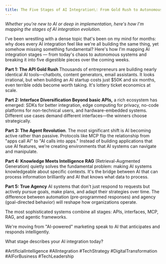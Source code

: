 ```yaml
---
title: The Five Stages of AI Integration\: From Gold Rush to Autonomous Agents
---
```


_Whether you're new to AI or deep in implementation, here's how I'm mapping the stages of AI integration evolution._

I've been wrestling with a dense topic that's been on my mind for months: why does every AI integration feel like we're all building the same thing, yet somehow missing something fundamental? Here's how I'm mapping AI integration stages — from today's chaos to autonomous systems and breaking it into five digestible pieces over the coming weeks.

**Part 1: The API Gold Rush** Thousands of entrepreneurs are building nearly identical AI tools—chatbots, content generators, email assistants. It looks irrational, but when building an AI startup costs just $50K and six months, even terrible odds become worth taking. It's lottery ticket economics at scale.

**Part 2: Interface Diversification Beyond basic APIs,** a rich ecosystem has emerged: SDKs for better integration, edge computing for privacy, no-code platforms for non-technical users, and hardware-embedded systems. Different use cases demand different interfaces—the winners choose strategically.

**Part 3: The Agent Revolution**. The most significant shift is AI becoming active rather than passive. Protocols like MCP flip the relationship from "apps call AI" to "AI calls into apps." Instead of building applications that use AI features, we're creating environments that AI systems can navigate and manipulate.

**Part 4: Knowledge Meets Intelligence RAG** (Retrieval-Augmented Generation) quietly solves the fundamental problem: making AI systems knowledgeable about specific contexts. It's the bridge between AI that can process information brilliantly and AI that knows what data to process.

**Part 5: True Agency** AI systems that don't just respond to requests but actively pursue goals, make plans, and adapt their strategies over time. The difference between automation (pre-programmed responses) and agency (goal-directed behavior) will reshape how organizations operate.

The most sophisticated systems combine all stages: APIs, interfaces, MCP, RAG, and agentic frameworks.

We're moving from "AI-powered" marketing speak to AI that anticipates and responds intelligently.

What stage describes your AI integration today?

#ArtificialIntelligence #AIIntegration #TechStrategy #DigitalTransformation #AIForBusiness #TechLeadership
